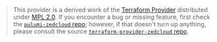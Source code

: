 > This provider is a derived work of the [Terraform Provider](https://github.com/terraform-providers/terraform-provider-zedcloud)
> distributed under [MPL 2.0](https://www.mozilla.org/en-US/MPL/2.0/). If you encounter a bug or missing feature,
> first check the [`pulumi-zedcloud` repo](/issues); however, if that doesn't turn up anything,
> please consult the source [`terraform-provider-zedcloud` repo](https://github.com/terraform-providers/terraform-provider-zedcloud/issues).
